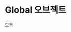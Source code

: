 # Global 오브젝트

모든 <script>를 통해 하나만 존재한다. new 연산자로 인스턴스 생성 불가. 단 하나만 존재하기 때문에 생성할 필요도 없음. 모든 코드에서 공유한다. 이름은 있지만 오브젝트 실체가 없다. 오브젝트를 작성(사용)할 수 없다.

- NaN, infinity, indefined
- 상수 개념으로 사용 (외부에서 프로퍼티 값 변경 불가)
- delete 연산자로 삭제 불가

## Global과 window의 관계

- 글로벌 : JS가 주체
- window : window가 주체

주체는 다르지만 글로벌 오브젝트의 프로퍼티와 함수가 window 오브젝트에 설정된다. 글로벌 오브젝트는 실체가 없으므로 함수와 프로퍼티가 어딘가에 저장되어 있어야 하기 때문에 window 오브젝트에 저장되어 있다. 따라서 글로벌 오브젝트의 프로퍼티를 window 오브젝트에서 가져올 수 있다. → Host 오브젝트 개념

> use strict 환경에서는 window.undefined처럼 오브젝트를 사용해야 하며 undefined처럼 프로퍼티 이름만 사용할 수 없습니다.
> 

### parseInt()

### parseFloat()

### isNaN()

숫자 값이 아니면 true, 숫자 값이면 false.

```jsx
log(null) //false
log(NaN === NaN) //false -> 설계 실수 (ES6의 Object.is() 사용)
```

> NaN 비교 시에는 ES6의 Object.is()를 사용하는 게 안전하다.
> 

### isFinite()

값이 infinity, NaN이면 false를 반환, 유한이면 true 반환. 값이 숫자로 변환되면 숫자로 인식한다.

### encodeURI()

### encodeURIComponent()

### decodeURI()

### decodeURIComponent()

### eval()

파라미터의 문자열을 JS 코드로 간주하여 실행한다. 실행 결과를 반환 값으로 사용한다. 값을 반환하지 않으면 undefined 반환. 보안에 문제가 있다고 알려져 있어 사용을 권장하지 않는다.